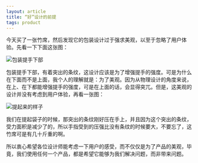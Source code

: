 ```yaml
---
layout: article
title: “好”设计的前提
tags: product
---
```


今天买了一张竹席，然后发现它的包装设计过于强求美观，以至于忽略了用户体验。先看一下下面这张图：

<img src="{{ site.baseurl }}/images/design-of-product-2.jpg" alt="包装提手下部">

包装提手下部，有着突出的条纹，这设计应该是为了增强提手的强度。可是为什么在下面而不是上面，我个人的理解就是：为了美观。因为从物理设计的角度来说，在上、在下都能增强提手的强度，可是在上面的话，会显得突兀。但是，这美观的设计并没有考虑到用户体验，再看一张图：

<img src="{{ site.baseurl }}/images/design-of-product-3.jpg" alt="提起来的样子">

我们在提起袋子的时候，那突出的条纹刚好压在手上，并且因为这个突出的条纹，受力面积是减少了的，所以手指受到的压强比没有条纹的时候要大，不要忘了，这竹席可是有几十斤重的啊。

所以衷心希望各位设计师能考虑一下用户的感受，而不仅仅是为了产品的美观，毕竟，我们使用任何一个产品，都是希望它能够为我们解决问题，而非带来问题。

